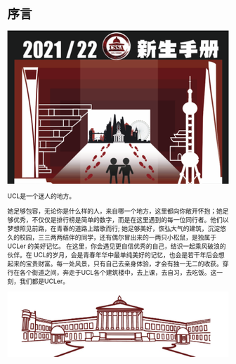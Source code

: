 # 序言



![](.gitbook/assets/jie-ping-20210818-xia-wu-11.47.47.png)

​UCL是一个迷人的地方。

她足够包容，无论你是什么样的人，来自哪一个地方，这里都向你敞开怀抱；她足够优秀，不仅仅是排行榜是简单的数字，而是在这里遇到的每一位同行者。他们以梦想照见前路，在青春的道路上踏歌而行; 她足够美好，恢弘大气的建筑，沉淀悠久的校园，三三两两结伴的同学，还有偶尔冒出来的一两只小松鼠，是独属于UCLer 的美好记忆。 在这里，你会遇见更自信优秀的自己，结识一起乘风破浪的伙伴。在 UCL的岁月，会是青春年华中最单纯美好的记忆，也会是若干年后会想起来的宝贵财富。每一处风景，只有自己去亲身体验，才会有独一无二的收获。穿行在各个街道之间，奔走于UCL各个建筑楼中，去上课，去自习，去吃饭。这一刻，我们都是UCLer。

![](.gitbook/assets/image%20%2838%29.png)



